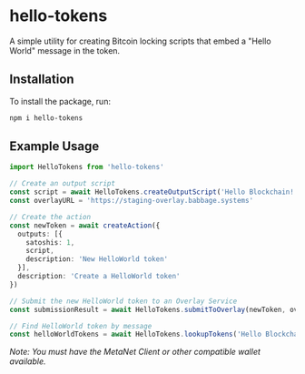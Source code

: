 # hello-tokens
A simple utility for creating Bitcoin locking scripts that embed a "Hello World" message in the token.

## Installation

To install the package, run:

```bash
npm i hello-tokens
```

## Example Usage

```ts
import HelloTokens from 'hello-tokens'

// Create an output script
const script = await HelloTokens.createOutputScript('Hello Blockchain!')
const overlayURL = 'https://staging-overlay.babbage.systems'

// Create the action
const newToken = await createAction({
  outputs: [{
    satoshis: 1,
    script,
    description: 'New HelloWorld token'
  }],
  description: 'Create a HelloWorld token'
})

// Submit the new HelloWorld token to an Overlay Service
const submissionResult = await HelloTokens.submitToOverlay(newToken, overlayURL)

// Find HelloWorld token by message
const helloWorldTokens = await HelloTokens.lookupTokens('Hello Blockchain!', overlayURL)
```
*Note: You must have the MetaNet Client or other compatible wallet available.*
